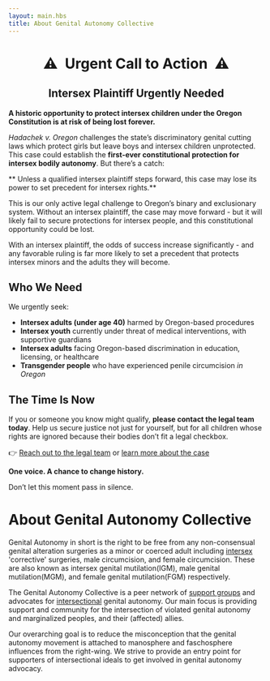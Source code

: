 ```yaml
---
layout: main.hbs
title: About Genital Autonomy Collective
---
```


<style>
  .center {
    align-items: center;
    justify-content: center;
    text-align: center;
  }
  .urgent-call {
    display: flex;
    gap: 0.5em;
  }
  .urgent-call::before,
  .urgent-call::after {
    content: "⚠️";
  }
</style>
<h1 class="center urgent-call">Urgent Call to Action</h1>
<h2 class="center">Intersex Plaintiff Urgently Needed</h2>

**A historic opportunity to protect intersex children under the Oregon Constitution is at risk of being lost forever.**

*Hadachek v. Oregon* challenges the state’s discriminatory genital
cutting laws which protect girls but leave boys and intersex children
unprotected. This case could establish the **first-ever constitutional
protection for intersex bodily autonomy**. But there’s a catch:

** Unless a qualified intersex plaintiff steps forward, this case may
lose its power to set precedent for intersex rights.**

This is our only active legal challenge to Oregon’s binary and
exclusionary system. Without an intersex plaintiff, the case may move
forward - but it will likely fail to secure protections for intersex
people, and this constitutional opportunity could be lost.

With an intersex plaintiff, the odds of success increase
significantly - and any favorable ruling is far more likely to set a
precedent that protects intersex minors and the adults they will
become.

## Who We Need

We urgently seek:

* **Intersex adults (under age 40)** harmed by Oregon-based procedures
* **Intersex youth** currently under threat of medical interventions, with supportive guardians
* **Intersex adults** facing Oregon-based discrimination in education, licensing, or healthcare
* **Transgender people** who have experienced penile circumcision _in Oregon_

## The Time Is Now

If you or someone you know might qualify, **please contact the legal
team today**. Help us secure justice not just for yourself, but for
all children whose rights are ignored because their bodies don’t fit a
legal checkbox.

👉 [Reach out to the legal team](mailto:eric@intactglobal.org) or
[learn more about the case](https://autonomycollective.org/hadachek-v-oregon.html)

**One voice. A chance to change history.**

Don’t let this moment pass in silence.

# About Genital Autonomy Collective

Genital Autonomy in short is the right to be free from any
non-consensual genital alteration surgeries as a minor or coerced
adult including [intersex] 'corrective' surgeries, male circumcision, and female
circumcision.  These are also known as intersex genital mutilation(IGM), male genital mutilation(MGM), and female genital mutilation(FGM) respectively.

[intersex]: https://interactadvocates.org/faq/

The Genital Autonomy Collective is a peer network of
[support groups](https://autonomycollective.org/groups.html) and advocates for
[intersectional](https://autonomycollective.org/faq.html) genital autonomy.  Our main
focus is providing support and community for the intersection of
violated genital autonomy and marginalized peoples, and their
(affected) allies.

Our overarching goal is to reduce the misconception that the genital
autonomy movement is attached to manosphere and faschosphere
influences from the right-wing.  We strive to provide an entry point
for supporters of intersectional ideals to get involved in genital
autonomy advocacy.
